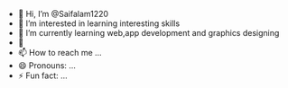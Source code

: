 - 👋 Hi, I’m @Saifalam1220
- 👀 I’m interested in learning interesting skills
- 🌱 I’m currently learning web,app development and graphics designing 
- 💞️ 
- 📫 How to reach me ...
- 😄 Pronouns: ...
- ⚡ Fun fact: ...

<!---
Saifalam1220/Saifalam1220 is a ✨ special ✨ repository because its `README.md` (this file) appears on your GitHub profile.
You can click the Preview link to take a look at your changes.
--->
